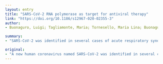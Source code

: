 ```yaml
---
layout: entry
title: "SARS-CoV-2 RNA polymerase as target for antiviral therapy"
link: "https://doi.org/10.1186/s12967-020-02355-3"
author:
- Buonaguro, Luigi; Tagliamonte, Maria; Tornesello, Maria Lina; Buonaguro, Franco M.

summary:
- "SARS-CoV-2 was identified in several cases of acute respiratory syndrome in Wuhan, China in December 2019. WHO declared the infection to be a pandemic, based on the involvement of 169 nations. Drugs originally developed for other viruses or parasites are currently in clinical trials."

original:
- "A new human coronavirus named SARS-CoV-2 was identified in several cases of acute respiratory syndrome in Wuhan, China in December 2019. On March 11 2020, WHO declared the SARS-CoV-2 infection to be a pandemic, based on the involvement of 169 nations. Specific drugs for SARS-CoV-2 are obviously not available. Currently, drugs originally developed for other viruses or parasites are currently in clinical trials based on empiric data. In the quest of an effective antiviral drug, the most specific target for an RNA virus is the RNA-dependent RNA-polymerase (RdRp) which shows significant differences between positive-sense and negative-sense RNA viruses. An accurate evaluation of RdRps from different viruses may guide the development of new drugs or the repositioning of already approved antiviral drugs as treatment of SARS-CoV-2. This can accelerate the containment of the SARS-CoV-2 pandemic and, hopefully, of future pandemics due to other emerging zoonotic RNA viruses."
---
```


